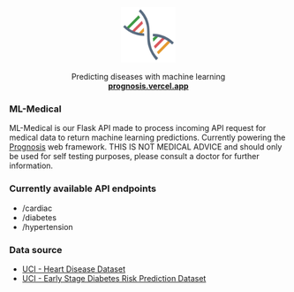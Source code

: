 <p align="center">
  <a href="prognosis.vercel.app">
    <img src="./export.png" width="100">
  </a>

  <p align="center">
    Predicting diseases with machine learning
    <br>
    <a href="prognosis.vercel.app"><strong>prognosis.vercel.app</strong></a>
  </p>
</p>





### **ML-Medical**

ML-Medical is our Flask API made to process incoming API request for medical data to return machine learning predictions. Currently powering the [Prognosis](https://prognosis.vercel.app/) web framework. THIS IS NOT MEDICAL ADVICE and should only be used for self testing purposes, please consult a doctor for further information.

### **Currently available API endpoints**
- /cardiac
- /diabetes
- /hypertension

### **Data source**
- [UCI - Heart Disease Dataset](https://archive.ics.uci.edu/ml/datasets/Heart+Disease)
- [UCI - Early Stage Diabetes Risk Prediction Dataset](https://archive.ics.uci.edu/ml/datasets/Early+stage+diabetes+risk+prediction+dataset.)
